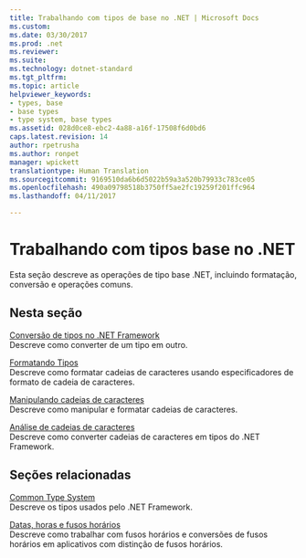 ```yaml
---
title: Trabalhando com tipos de base no .NET | Microsoft Docs
ms.custom: 
ms.date: 03/30/2017
ms.prod: .net
ms.reviewer: 
ms.suite: 
ms.technology: dotnet-standard
ms.tgt_pltfrm: 
ms.topic: article
helpviewer_keywords:
- types, base
- base types
- type system, base types
ms.assetid: 028d0ce8-ebc2-4a88-a16f-17508f6d0bd6
caps.latest.revision: 14
author: rpetrusha
ms.author: ronpet
manager: wpickett
translationtype: Human Translation
ms.sourcegitcommit: 9169510da6b6d5022b59a3a520b79933c783ce05
ms.openlocfilehash: 490a09798518b3750ff5ae2fc19259f201ffc964
ms.lasthandoff: 04/11/2017

---
```

# <a name="working-with-base-types-in-net"></a>Trabalhando com tipos base no .NET
Esta seção descreve as operações de tipo base .NET, incluindo formatação, conversão e operações comuns.  
  
## <a name="in-this-section"></a>Nesta seção  
 [Conversão de tipos no .NET Framework](../../../docs/standard/base-types/type-conversion.md)  
 Descreve como converter de um tipo em outro.  
  
 [Formatando Tipos](../../../docs/standard/base-types/formatting-types.md)  
 Descreve como formatar cadeias de caracteres usando especificadores de formato de cadeia de caracteres.  
  
 [Manipulando cadeias de caracteres](../../../docs/standard/base-types/manipulating-strings.md)  
 Descreve como manipular e formatar cadeias de caracteres.  
  
 [Análise de cadeias de caracteres](../../../docs/standard/base-types/parsing-strings.md)  
 Descreve como converter cadeias de caracteres em tipos do .NET Framework.  
  
## <a name="related-sections"></a>Seções relacionadas  
 [Common Type System](../../../docs/standard/base-types/common-type-system.md)  
 Descreve os tipos usados pelo .NET Framework.  
  
 [Datas, horas e fusos horários](../../../docs/standard/datetime/index.md)  
 Descreve como trabalhar com fusos horários e conversões de fusos horários em aplicativos com distinção de fusos horários.
